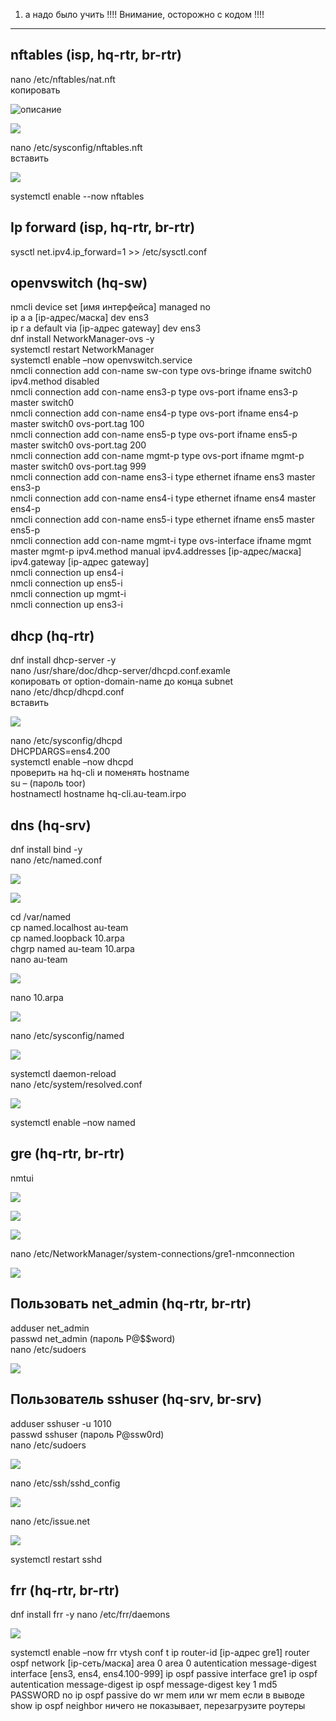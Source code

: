 1. а надо было учить !!!!  Внимание, осторожно с кодом !!!!
<hr>
<h2>nftables (isp, hq-rtr, br-rtr)</h2>

nano /etc/nftables/nat.nft <br>
копировать

![описание](/1_modul/1.jpg)

![](/1_modul/2.jpg)

nano /etc/sysconfig/nftables.nft <br>
вставить

![](/1_modul/3.jpg)

systemctl enable --now nftables

<h2>Ip forward (isp, hq-rtr, br-rtr)</h2>
sysctl net.ipv4.ip_forward=1 >> /etc/sysctl.conf <br>

<h2>openvswitch (hq-sw)</h2>

nmcli device set [имя интерфейса] managed no <br>
ip a a [ip-адрес/маска] dev ens3 <br>
ip r a default via [ip-адрес gateway] dev ens3 <br>
dnf install NetworkManager-ovs -y  <br>
systemctl restart NetworkManager <br>
systemctl enable –now openvswitch.service <br>
nmcli connection add con-name sw-con type ovs-bringe ifname switch0 ipv4.method disabled <br>
nmcli connection add con-name ens3-p type ovs-port ifname ens3-p master switch0  <br>
nmcli connection add con-name ens4-p type ovs-port ifname ens4-p master switch0 ovs-port.tag 100 <br>
nmcli connection add con-name ens5-p type ovs-port ifname ens5-p master switch0 ovs-port.tag 200 <br>
nmcli connection add con-name mgmt-p type ovs-port ifname mgmt-p master switch0 ovs-port.tag 999 <br>
nmcli connection add con-name ens3-i type ethernet ifname ens3 master ens3-p <br>
nmcli connection add con-name ens4-i type ethernet ifname ens4 master ens4-p <br>
nmcli connection add con-name ens5-i type ethernet ifname ens5 master ens5-p <br>
nmcli connection add con-name mgmt-i type ovs-interface ifname mgmt master mgmt-p ipv4.method manual ipv4.addresses [ip-адрес/маска] ipv4.gateway [ip-адрес gateway] <br>
nmcli connection up ens4-i <br>
nmcli connection up ens5-i <br>
nmcli connection up mgmt-i <br>
nmcli connection up ens3-i <br>


<h2>dhcp (hq-rtr)</h2>
dnf install dhcp-server -y <br>
nano /usr/share/doc/dhcp-server/dhcpd.conf.examle <br>
копировать от option-domain-name до конца subnet <br>
nano /etc/dhcp/dhcpd.conf <br>
вставить 

![](/1_modul/4.jpg)

nano /etc/sysconfig/dhcpd <br>
DHCPDARGS=ens4.200 <br>
systemctl enable –now dhcpd <br>
проверить на hq-cli и поменять hostname <br>
su – (пароль toor) <br>
hostnamectl hostname hq-cli.au-team.irpo <br>

<h2>dns (hq-srv)</h2>

dnf install bind -y <br>
nano /etc/named.conf

![](/1_modul/5.jpg)

![](/1_modul/6.jpg)

cd /var/named <br>
cp named.localhost au-team <br>
cp named.loopback 10.arpa <br>
chgrp named au-team 10.arpa <br>
nano au-team <br>

![](/1_modul/7.jpg)

nano 10.arpa

![](/1_modul/8.jpg)

nano /etc/sysconfig/named

![](/1_modul/18.jpg)

systemctl daemon-reload <br>
nano /etc/system/resolved.conf 

![](/1_modul/9.jpg)

systemctl enable –now named

<h2>gre (hq-rtr, br-rtr)</h2>

nmtui

![](/1_modul/10.png)

![](/1_modul/11.jpg)

![](/1_modul/12.jpg)

nano /etc/NetworkManager/system-connections/gre1-nmconnection 

![](/1_modul/13.jpg)

<h2>Пользовать net_admin (hq-rtr, br-rtr)</h2>

adduser net_admin <br>
passwd net_admin (пароль P@$$word) <br>
nano /etc/sudoers <br>

![](/1_modul/14.jpg)

<h2>Пользователь sshuser (hq-srv, br-srv)</h2>

adduser sshuser -u 1010 <br>
passwd sshuser (пароль P@ssw0rd) <br>
nano /etc/sudoers <br>

![](/1_modul/15.jpg)

nano /etc/ssh/sshd_config

![](/1_modul/16.jpg)

nano /etc/issue.net

![](/1_modul/17.jpg)

systemctl restart sshd

<h2>frr (hq-rtr, br-rtr)</h2>

dnf install frr -y
nano /etc/frr/daemons

![](/1_modul/19.jpg)
 
systemctl enable –now frr
vtysh
conf t
ip router-id [ip-адрес gre1]
router ospf
network [ip-сеть/маска] area 0
area 0 autentication message-digest
interface [ens3, ens4, ens4.100-999]
ip ospf passive
interface gre1
ip ospf autentication message-digest
ip ospf message-digest key 1 md5 PASSWORD 
no ip ospf passive
do wr mem или wr mem
если в выводе show ip ospf neighbor ничего не показывает, перезагрузите роутеры
